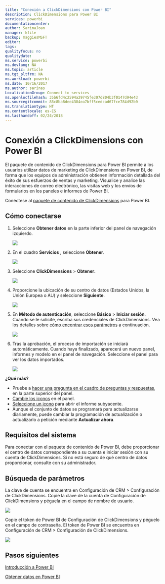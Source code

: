 ```yaml
---
title: "Conexión a ClickDimensions con Power BI"
description: ClickDimensions para Power BI
services: powerbi
documentationcenter: 
author: SarinaJoan
manager: kfile
backup: maggiesMSFT
editor: 
tags: 
qualityfocus: no
qualitydate: 
ms.service: powerbi
ms.devlang: NA
ms.topic: article
ms.tgt_pltfrm: NA
ms.workload: powerbi
ms.date: 10/16/2017
ms.author: sarinas
LocalizationGroup: Connect to services
ms.openlocfilehash: 35b6fd4c2594a29745fe307d804b3f0147d94e43
ms.sourcegitcommit: 88c8ba8dee4384ea7bff5cedcad67fce784d92b0
ms.translationtype: HT
ms.contentlocale: es-ES
ms.lasthandoff: 02/24/2018
---
```

# <a name="connect-to-clickdimensions-with-power-bi"></a>Conexión a ClickDimensions con Power BI
El paquete de contenido de ClickDimensions para Power BI permite a los usuarios utilizar datos de marketing de ClickDimensions en Power BI, de forma que los equipos de administración obtienen información detallada del éxito de sus esfuerzos de ventas y marketing. Visualice y analice las interacciones de correo electrónico, las visitas web y los envíos de formularios en los paneles e informes de Power BI.

Conéctese al [paquete de contenido de ClickDimensions](https://app.powerbi.com/getdata/services/click-dimensions) para Power BI.

## <a name="how-to-connect"></a>Cómo conectarse
1. Seleccione **Obtener datos** en la parte inferior del panel de navegación izquierdo.
   
   ![](media/service-connect-to-clickdimensions/getdata.png)
2. En el cuadro **Servicios** , seleccione **Obtener**.
   
   ![](media/service-connect-to-clickdimensions/services.png)
3. Seleccione **ClickDimensions** \>  **Obtener**.
   
   ![](media/service-connect-to-clickdimensions/clickdimensions.png)
4. Proporcione la ubicación de su centro de datos (Estados Unidos, la Unión Europea o AU) y seleccione **Siguiente**.
   
   ![](media/service-connect-to-clickdimensions/params.png)
5. En **Método de autenticación**, seleccione **Básico** \> **Iniciar sesión**. Cuando se le solicite, escriba sus credenciales de ClickDimensions. Vea los detalles sobre [cómo encontrar esos parámetros](#FindingParams) a continuación.
   
    ![](media/service-connect-to-clickdimensions/creds.png)
6. Tras la aprobación, el proceso de importación se iniciará automáticamente. Cuando haya finalizado, aparecerá un nuevo panel, informes y modelo en el panel de navegación. Seleccione el panel para ver los datos importados.
   
     ![](media/service-connect-to-clickdimensions/dashboard.png)

**¿Qué más?**

* Pruebe a [hacer una pregunta en el cuadro de preguntas y respuestas](power-bi-q-and-a.md), en la parte superior del panel.
* [Cambie los iconos](service-dashboard-edit-tile.md) en el panel.
* [Seleccione un icono](service-dashboard-tiles.md) para abrir el informe subyacente.
* Aunque el conjunto de datos se programará para actualizarse diariamente, puede cambiar la programación de actualización o actualizarlo a petición mediante **Actualizar ahora**.

## <a name="system-requirements"></a>Requisitos del sistema
Para conectar con el paquete de contenido de Power BI, debe proporcionar el centro de datos correspondiente a su cuenta e iniciar sesión con su cuenta de ClickDimensions. Si no está seguro de qué centro de datos proporcionar, consulte con su administrador.

<a name="FindingParams"></a>

## <a name="finding-parameters"></a>Búsqueda de parámetros
La clave de cuenta se encuentra en Configuración de CRM \> Configuración de ClickDimensions. Copie la clave de la cuenta de Configuración de ClickDimensions y péguela en el campo de nombre de usuario.  

![](media/service-connect-to-clickdimensions/crm.png)  

Copie el token de Power BI de Configuración de ClickDimensions y péguelo en el campo de contraseña. El token de Power BI se encuentra en Configuración de CRM \> Configuración de ClickDimensions.  

![](media/service-connect-to-clickdimensions/crm2.png)  

## <a name="next-steps"></a>Pasos siguientes
[Introducción a Power BI](service-get-started.md)

[Obtener datos en Power BI](service-get-data.md)

